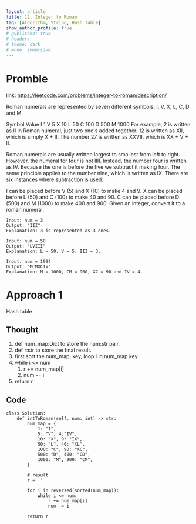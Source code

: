 ```yaml
---
layout: article
title: 12. Integer to Roman
tag: [Algorithm, String, Hash Table]
show_author_profile: true
# published: true
# header:
# theme: dark
# mode: immersive
---
```


# Promble

link: https://leetcode.com/problems/integer-to-roman/description/

Roman numerals are represented by seven different symbols: I, V, X, L, C, D and M.

Symbol       Value
I             1
V             5
X             10
L             50
C             100
D             500
M             1000
For example, 2 is written as II in Roman numeral, just two one's added together. 12 is written as XII, which is simply X + II. The number 27 is written as XXVII, which is XX + V + II.

Roman numerals are usually written largest to smallest from left to right. However, the numeral for four is not IIII. Instead, the number four is written as IV. Because the one is before the five we subtract it making four. The same principle applies to the number nine, which is written as IX. There are six instances where subtraction is used:

I can be placed before V (5) and X (10) to make 4 and 9. 
X can be placed before L (50) and C (100) to make 40 and 90. 
C can be placed before D (500) and M (1000) to make 400 and 900.
Given an integer, convert it to a roman numeral.

```
Input: num = 3
Output: "III"
Explanation: 3 is represented as 3 ones.
```

```
Input: num = 58
Output: "LVIII"
Explanation: L = 50, V = 5, III = 3.
```

```
Input: num = 1994
Output: "MCMXCIV"
Explanation: M = 1000, CM = 900, XC = 90 and IV = 4.
```

# Approach 1

Hash table 

## Thought

1. def num_map:Dict to store the num:str pair.
2. def r:str to store the final result.
3. first sort the num_map, key, loop i in num_map.key
4. while i <= num
   1. r += num_map[i]
   2. num -= i
5. return r

## Code 

```
class Solution:
    def intToRoman(self, num: int) -> str:
        num_map = {
            1: "I", 
            5: "V", 4:"IV",
            10: "X", 9: "IX",
            50: "L", 40: "XL",
            100: "C", 90: "XC",
            500: "D", 400: "CD",
            1000: "M", 900: "CM",
        }

        # result 
        r = ''

        for i in reversed(sorted(num_map)):
            while i <= num:
                r += num_map[i] 
                num -= i

        return r
```